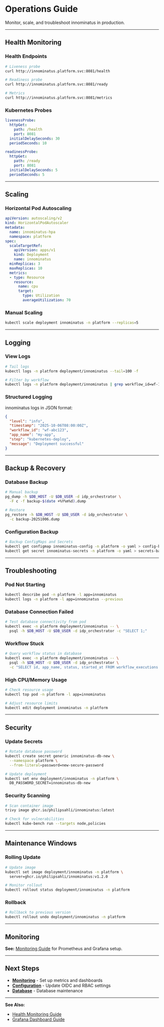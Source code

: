 # Operations Guide

Monitor, scale, and troubleshoot innominatus in production.

---

## Health Monitoring

### Health Endpoints

```bash
# Liveness probe
curl http://innominatus.platform.svc:8081/health

# Readiness probe
curl http://innominatus.platform.svc:8081/ready

# Metrics
curl http://innominatus.platform.svc:8081/metrics
```

### Kubernetes Probes

```yaml
livenessProbe:
  httpGet:
    path: /health
    port: 8081
  initialDelaySeconds: 30
  periodSeconds: 10

readinessProbe:
  httpGet:
    path: /ready
    port: 8081
  initialDelaySeconds: 5
  periodSeconds: 5
```

---

## Scaling

### Horizontal Pod Autoscaling

```yaml
apiVersion: autoscaling/v2
kind: HorizontalPodAutoscaler
metadata:
  name: innominatus-hpa
  namespace: platform
spec:
  scaleTargetRef:
    apiVersion: apps/v1
    kind: Deployment
    name: innominatus
  minReplicas: 3
  maxReplicas: 10
  metrics:
  - type: Resource
    resource:
      name: cpu
      target:
        type: Utilization
        averageUtilization: 70
```

### Manual Scaling

```bash
kubectl scale deployment innominatus -n platform --replicas=5
```

---

## Logging

### View Logs

```bash
# Tail logs
kubectl logs -n platform deployment/innominatus --tail=100 -f

# Filter by workflow
kubectl logs -n platform deployment/innominatus | grep workflow_id=wf-123
```

### Structured Logging

innominatus logs in JSON format:

```json
{
  "level": "info",
  "timestamp": "2025-10-06T08:00:00Z",
  "workflow_id": "wf-abc123",
  "app_name": "my-app",
  "step": "kubernetes-deploy",
  "message": "Deployment successful"
}
```

---

## Backup & Recovery

### Database Backup

```bash
# Manual backup
pg_dump -h $DB_HOST -U $DB_USER -d idp_orchestrator \
  -F c -f backup-$(date +%Y%m%d).dump

# Restore
pg_restore -h $DB_HOST -U $DB_USER -d idp_orchestrator \
  -c backup-20251006.dump
```

### Configuration Backup

```bash
# Backup ConfigMaps and Secrets
kubectl get configmap innominatus-config -n platform -o yaml > config-backup.yaml
kubectl get secret innominatus-secrets -n platform -o yaml > secrets-backup.yaml
```

---

## Troubleshooting

### Pod Not Starting

```bash
kubectl describe pod -n platform -l app=innominatus
kubectl logs -n platform -l app=innominatus --previous
```

### Database Connection Failed

```bash
# Test database connectivity from pod
kubectl exec -n platform deployment/innominatus -- \
  psql -h $DB_HOST -U $DB_USER -d idp_orchestrator -c "SELECT 1;"
```

### Workflow Stuck

```bash
# Query workflow status in database
kubectl exec -n platform deployment/innominatus -- \
  psql -h $DB_HOST -U $DB_USER -d idp_orchestrator \
  -c "SELECT id, app_name, status, started_at FROM workflow_executions WHERE status='running' ORDER BY started_at DESC;"
```

### High CPU/Memory Usage

```bash
# Check resource usage
kubectl top pod -n platform -l app=innominatus

# Adjust resource limits
kubectl edit deployment innominatus -n platform
```

---

## Security

### Update Secrets

```bash
# Rotate database password
kubectl create secret generic innominatus-db-new \
  --namespace platform \
  --from-literal=password=new-secure-password

# Update deployment
kubectl set env deployment/innominatus -n platform \
  DB_PASSWORD_SECRET=innominatus-db-new
```

### Security Scanning

```bash
# Scan container image
trivy image ghcr.io/philipsahli/innominatus:latest

# Check for vulnerabilities
kubectl kube-bench run --targets node,policies
```

---

## Maintenance Windows

### Rolling Update

```bash
# Update image
kubectl set image deployment/innominatus -n platform \
  server=ghcr.io/philipsahli/innominatus:v1.2.0

# Monitor rollout
kubectl rollout status deployment/innominatus -n platform
```

### Rollback

```bash
# Rollback to previous version
kubectl rollout undo deployment/innominatus -n platform
```

---

## Monitoring

**See:** [Monitoring Guide](monitoring.md) for Prometheus and Grafana setup.

---

## Next Steps

- **[Monitoring](monitoring.md)** - Set up metrics and dashboards
- **[Configuration](configuration.md)** - Update OIDC and RBAC settings
- **[Database](database.md)** - Database maintenance

---

**See Also:**
- [Health Monitoring Guide](../HEALTH_MONITORING.md)
- [Grafana Dashboard Guide](../demo/grafana.go)
